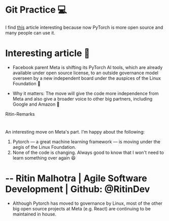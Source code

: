 Git Practice 💻
=======

I find [this](https://www.axios.com/2022/09/12/meta-pytorch-linux-foundation) article interesting because now PyTorch is more open source and many people can use it.

# Interesting article 👀 #

* Facebook parent Meta is shifting its PyTorch AI tools, which are already available under open source license, to an outside governance model overseen by a new independent board under the auspices of the Linux Foundation 🥳

* Why it matters: The move will give the code more independence from Meta and also give a broader voice to other big partners, including Google and Amazon 👻

Ritin-Remarks
# 
An interesting move on Meta's part. I'm happy about the following:
1. Pytorch — a great machine learning framework — is moving under the aegis of the Linux Foundation.
2. None of the code is changing. Always good to know that I won't need to learn something over again 😆

-- Ritin Malhotra | Agile Software Development | Github: @RitinDev
=======
* Although Pytorch has moved to governance by Linux, most of the other big open source projects at Meta (e.g. React) are continuing to be maintained in house.

